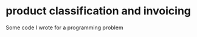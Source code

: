 product classification and invoicing
====================================

Some code I wrote for a programming problem
